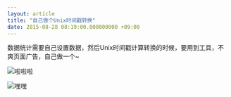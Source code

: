 ```yaml
---
layout: article
title: "自己做个Unix时间戳转换"
date: 2015-08-28 08:19:00.000000000 +09:00
---
```


数据统计需要自己设置数据，然后Unix时间戳计算转换的时候，要用到工具，不爽页面广告，自己做一个~

![啦啦啦](https://shuibo.me/assets/images/201508/q29ZeF4R0k28mM1R7uJjVD6ITgsD47vZ.png "enter image title here")

![嘿嘿](https://shuibo.me/assets/images/201508/zdG38pMubHNIlzEKZauBhURLpwicFe9f.png "enter image title here")
